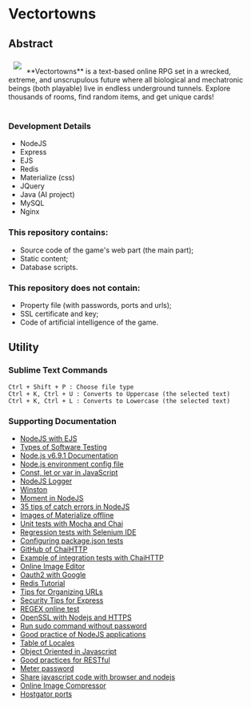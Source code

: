 # Vectortowns

## Abstract

<a href="https://vectortowns.com"><img src="http://linu.com.br/vectortowns/img/logo-small.png" align="left" hspace="10" vspace="6"></a>

<br>
**Vectortowns** is a text-based online RPG set in a wrecked, extreme, and unscrupulous future where all biological and mechatronic beings (both playable) live in endless underground tunnels. Explore thousands of rooms, find random items, and get unique cards!
<br><br>

### Development Details
- NodeJS
- Express
- EJS
- Redis
- Materialize (css)
- JQuery
- Java (AI project)
- MySQL
- Nginx

### This repository contains:
- Source code of the game's web part (the main part);
- Static content;
- Database scripts.

### This repository does not contain:
- Property file (with passwords, ports and urls);
- SSL certificate and key;
- Code of artificial intelligence of the game.



## Utility

### Sublime Text Commands
```
Ctrl + Shift + P : Choose file type
Ctrl + K, Ctrl + U : Converts to Uppercase (the selected text)
Ctrl + K, Ctrl + L : Converts to Lowercase (the selected text)
```

### Supporting Documentation

* [NodeJS with EJS](https://scotch.io/tutorials/use-ejs-to-template-your-node-application)
* [Types of Software Testing](http://www.targettrust.com.br/blog/desenvolvimento/testes/os-13-principais-tipos-de-testes-de-software/)
* [Node.js v6.9.1 Documentation](https://nodejs.org/dist/latest-v6.x/docs/api/)
* [Node.js environment config file](http://stackoverflow.com/questions/8332333/node-js-setting-up-environment-specific-configs-to-be-used-with-everyauth)
* [Const, let or var in JavaScript](https://medium.com/javascript-scene/javascript-es6-var-let-or-const-ba58b8dcde75#.qhrnn0bcj)
* [NodeJS Logger](http://thisdavej.com/using-winston-a-versatile-logging-library-for-node-js/)
* [Winston](https://www.npmjs.com/package/winston)
* [Moment in NodeJS](http://momentjs.com/timezone/docs/)
* [35 tips of catch errors in NodeJS](http://goldbergyoni.com/checklist-best-practices-of-node-js-error-handling/)
* [Images of Materialize offline](http://stackoverflow.com/questions/37270835/how-to-host-material-icons-offline)
* [Unit tests with Mocha and Chai](https://www.codementor.io/nodejs/tutorial/unit-testing-nodejs-tdd-mocha-sinon)
* [Regression tests with Selenium IDE](http://www.qualister.com.br/blog/introducao-ao-selenium-ide)
* [Configuring package.json tests](http://wbruno.com.br/nodejs/package-json-entendendo-os-scripts/)
* [GitHub of ChaiHTTP](https://github.com/chaijs/chai-http)
* [Example of integration tests with ChaiHTTP](https://scotch.io/tutorials/test-a-node-restful-api-with-mocha-and-chai)
* [Online Image Editor](https://www.freeonlinephotoeditor.com/)
* [Oauth2 with Google](https://www.npmjs.com/package/passport-google-oauth2)
* [Redis Tutorial](https://codeforgeek.com/2016/06/node-js-redis-tutorial-installation-commands/)
* [Tips for Organizing URLs](https://moz.com/blog/15-seo-best-practices-for-structuring-urls)
* [Security Tips for Express](https://expressjs.com/en/advanced/best-practice-security.html)
* [REGEX online test](http://www.regexpal.com/)
* [OpenSSL with Nodejs and HTTPS](https://nodejs.org/api/tls.html)
* [Run sudo command without password](http://askubuntu.com/questions/159007/how-do-i-run-specific-sudo-commands-without-a-password)
* [Good practice of NodeJS applications](https://www.terlici.com/2014/08/25/best-practices-express-structure.html)
* [Table of Locales](https://docs.moodle.org/dev/Table_of_locales)
* [Object Oriented in Javascript](http://www.w3schools.com/js/js_object_prototypes.asp)
* [Good practices for RESTful](http://stackoverflow.com/questions/942951/rest-api-error-return-good-practices)
* [Meter password](https://css-tricks.com/password-strength-meter/)
* [Share javascript code with browser and nodejs](https://caolan.org/posts/writing_for_node_and_the_browser.html)
* [Online Image Compressor](http://compresspng.com/)
* [Hostgator ports](http://support.hostgator.com/articles/commonly-used-port-numbers)
